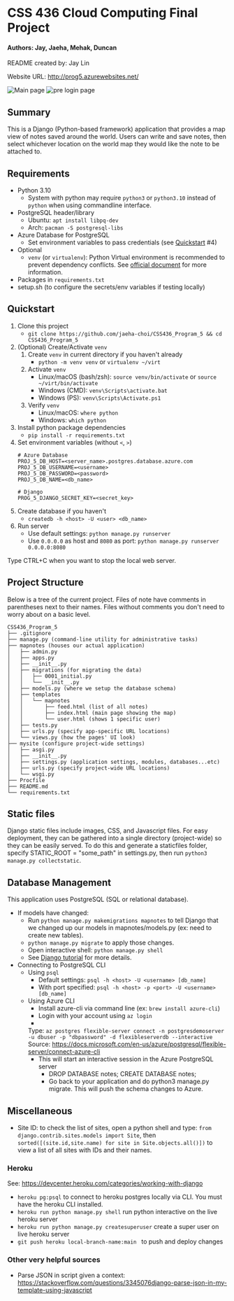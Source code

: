 # CSS 436 Cloud Computing Final Project

#### Authors: Jay, Jaeha, Mehak, Duncan

README created by: Jay Lin


Website URL: http://prog5.azurewebsites.net/

![Main page](./imgs/main.png)
![pre login page](./imgs/prelogin.png)


## Summary

This is a Django (Python-based framework) application that provides a map view of notes saved around the world. Users
can write and save notes, then select whichever location on the world map they would like the note to be attached to.

## Requirements

- Python 3.10
    - System with python may require `python3` or `python3.10` instead of `python` when using commandline interface.
- PostgreSQL header/library
    - Ubuntu: `apt install libpq-dev`
    - Arch: `pacman -S postgresql-libs`
- Azure Database for PostgreSQL
    - Set environment variables to pass credentials (see [Quickstart](#Quickstart) #4)
- Optional
    - `venv` (or `virtualenv`): Python Virtual environment is recommended to prevent dependency conflicts.
      See [official document](https://docs.python.org/3/library/venv.html) for more information.
- Packages in `requirements.txt`
- setup.sh (to configure the secrets/env variables if testing locally)

## Quickstart

1. Clone this project
    - `git clone https://github.com/jaeha-choi/CSS436_Program_5 && cd CSS436_Program_5`
2. (Optional) Create/Activate `venv`
    1. Create `venv` in current directory if you haven't already
        - `python -m venv venv` or `virtualenv ~/virt`
    2. Activate `venv`
        - Linux/macOS (bash/zsh): `source venv/bin/activate` or `source ~/virt/bin/activate`
        - Windows (CMD): `venv\Scripts\activate.bat`
        - Windows (PS): `venv\Scripts\Activate.ps1`
    3. Verify `venv`
        - Linux/macOS: `where python`
        - Windows: `which python`
3. Install python package dependencies
    - `pip install -r requirements.txt`
4. Set environment variables (without `<`, `>`)
    ```shell
    # Azure Database
    PROJ_5_DB_HOST=<server_name>.postgres.database.azure.com
    PROJ_5_DB_USERNAME=<username>
    PROJ_5_DB_PASSWORD=<password>
    PROJ_5_DB_NAME=<db_name>
    
    # Django
    PROG_5_DJANGO_SECRET_KEY=<secret_key>
     ```
5. Create database if you haven't
    - `createdb -h <host> -U <user> <db_name>`
6. Run server
    - Use default settings: `python manage.py runserver`
    - Use `0.0.0.0` as host and `8080` as port: `python manage.py runserver 0.0.0.0:8080`

Type CTRL+C when you want to stop the local web server.

## Project Structure

Below is a tree of the current project. Files of note have comments in parentheses next to their names. Files without
comments you don't need to worry about on a basic level.

```
CSS436_Program_5
├── .gitignore
├── manage.py (command-line utility for administrative tasks)
├── mapnotes (houses our actual application)
│   ├── admin.py
│   ├── apps.py
│   ├── __init__.py
│   ├── migrations (for migrating the data)
│   │   ├── 0001_initial.py
│   │   └── __init__.py
│   ├── models.py (where we setup the database schema)
│   ├── templates
│   │   └── mapnotes
│   │       ├── feed.html (list of all notes)
│   │       ├── index.html (main page showing the map)
│   │       └── user.html (shows 1 specific user)
│   ├── tests.py
│   ├── urls.py (specify app-specific URL locations)
│   └── views.py (how the pages' UI look)
├── mysite (configure project-wide settings)
│   ├── asgi.py
│   ├── __init__.py
│   ├── settings.py (application settings, modules, databases...etc)
│   ├── urls.py (specify project-wide URL locations)
│   └── wsgi.py
├── Procfile
├── README.md
└── requirements.txt
```

## Static files

Django static files include images, CSS, and Javascript files. For easy deployment, they can be gathered into a single
directory (project-wide) so they can be easily served. To do this and generate a staticfiles folder, specify STATIC_ROOT
= "some_path" in settings.py, then run `python3 manage.py collectstatic`.

## Database Management

This application uses PostgreSQL (SQL or relational database).

- If models have changed:
    - Run `python manage.py makemigrations mapnotes` to tell Django that we changed up our models in
      mapnotes/models.py (ex: need to create new tables).
    - `python manage.py migrate` to apply those changes.
    - Open interactive shell: `python manage.py shell`
    - See [Django tutorial](https://docs.djangoproject.com/en/4.0/intro/tutorial02/) for more details.
- Connecting to PostgreSQL CLI
    - Using `psql`
        - Default settings: `psql -h <host> -U <username> [db_name]`
        - With port specified: `psql -h <host> -p <port> -U <username> [db_name]`
    - Using Azure CLI
        - Install azure-cli via command line (ex: `brew install azure-cli`)
        - Login with your account using `az login`
        -
      Type: `az postgres flexible-server connect -n postgresdemoserver -u dbuser -p "dbpassword" -d flexibleserverdb --interactive`
      Source: https://docs.microsoft.com/en-us/azure/postgresql/flexible-server/connect-azure-cli
        - This will start an interactive session in the Azure PostgreSQL server
            - DROP DATABASE notes; CREATE DATABASE notes;
            - Go back to your application and do python3 manage.py migrate. This will push the schema changes to Azure.

## Miscellaneous

- Site ID: to check the list of sites, open a python shell and type: `from django.contrib.sites.models import Site`,
  then `sorted([(site.id,site.name) for site in Site.objects.all()])` to view a list of all sites with IDs and their
  names.

### Heroku

See: https://devcenter.heroku.com/categories/working-with-django

- ``heroku pg:psql`` to connect to heroku postgres locally via CLI. You must have the heroku CLI installed.
- ``heroku run python manage.py shell`` run python interactive on the live heroku server
- ``heroku run python manage.py createsuperuser`` create a super user on live heroku server
- ``git push heroku local-branch-name:main `` to push and deploy changes

### Other very helpful sources

- Parse JSON in script given a
  context: https://stackoverflow.com/questions/3345076django-parse-json-in-my-template-using-javascript
